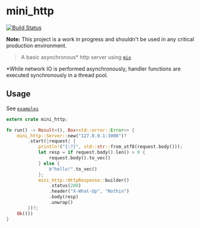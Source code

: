 # mini_http
[![Build Status](https://travis-ci.org/jaemk/mini_http.svg?branch=master)](https://travis-ci.org/jaemk/mini_http)

**Note:** This project is a work in progress and shouldn't be used in any critical production environment.

> A basic asynchronous&#42; http server using [`mio`](https://docs.rs/mio)

&#42;While network IO is performed asynchronously, handler functions are executed synchronously in a thread pool.

## Usage

See [`examples`](https://github.com/jaemk/mini_http/tree/master/examples)

```rust
extern crate mini_http;

fn run() -> Result<(), Box<std::error::Error>> {
    mini_http::Server::new("127.0.0.1:3000")?
        .start(|request| {
            println!("{:?}", std::str::from_utf8(request.body()));
            let resp = if request.body().len() > 0 {
                request.body().to_vec()
            } else {
                b"hello!".to_vec()
            };
            mini_http::HttpResponse::builder()
                .status(200)
                .header("X-What-Up", "Nothin")
                .body(resp)
                .unwrap()
        })?;
    Ok(())
}
```

